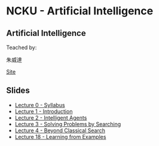 # NCKU - Artificial Intelligence

## Artificial Intelligence

Teached by:

朱威達

[Site](https://moodle.ncku.edu.tw/course/view.php?id=107546)

## Slides

* [Lecture 0 - Syllabus](https://drive.google.com/open?id=1tbISMV6QJAmEHSun8NNgYpZNLoxvrm-V)
* [Lecture 1 - Introduction](https://drive.google.com/open?id=1VzObgW-b8Ym0h0Y0wLohPlYYkegzx9PE)
* [Lecture 2 - Intelligent Agents](https://drive.google.com/open?id=1qFCLjbri8Oso2rESHRqE7vloBD1i-oOt)
* [Lecture 3 - Solving Problems by Searching](https://drive.google.com/open?id=1I_1ZfUPSOKPX_f31LDegsgB_0Mf6PcjX)
* [Lecture 4 - Beyond Classical Search](https://drive.google.com/open?id=1cegnVNqfUgPVl3ikWf7JiJ9ORTtteS6f)
* [Lecture 18 - Learning from Examples](https://drive.google.com/open?id=14YUQ7naR8R9bOCi8gXrRvfi18K8Rvi-d)

